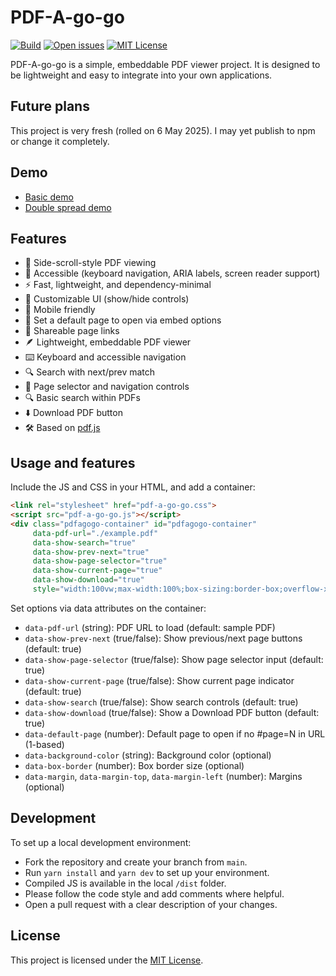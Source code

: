 # PDF-A-go-go

[![Build](https://img.shields.io/badge/build-passing-brightgreen.svg)](https://github.com/khawkins98/PDF-A-go-go/actions)
[![Open issues](https://img.shields.io/github/issues/khawkins98/PDF-A-go-go.svg)](https://github.com/khawkins98/PDF-A-go-go/issues)
[![MIT License](https://img.shields.io/badge/license-MIT-blue.svg)](LICENSE)

PDF-A-go-go is a simple, embeddable PDF viewer project. It is designed to be lightweight and easy to integrate into your own applications.

## Future plans

This project is very fresh (rolled on 6 May 2025). I may yet publish to npm or change it completely.

## Demo

- [Basic demo](https://khawkins98.github.io/PDF-A-go-go/)
- [Double spread demo](https://khawkins98.github.io/PDF-A-go-go/double-spread.html#page=4)

## Features

- 📖 Side-scroll-style PDF viewing
- 🦾 Accessible (keyboard navigation, ARIA labels, screen reader support)
- ⚡ Fast, lightweight, and dependency-minimal
- 🎨 Customizable UI (show/hide controls)
- 📱 Mobile friendly
- 🎯 Set a default page to open via embed options
- 🔗 Shareable page links
- 🪶 Lightweight, embeddable PDF viewer
- ⌨️ Keyboard and accessible navigation
- 🔍 Search with next/prev match
- 📑 Page selector and navigation controls
- 🔍 Basic search within PDFs
- ⬇️ Download PDF button
- 🛠️ Based on [pdf.js](https://github.com/mozilla/pdf.js)

## Usage and features

Include the JS and CSS in your HTML, and add a container:

```html
<link rel="stylesheet" href="pdf-a-go-go.css">
<script src="pdf-a-go-go.js"></script>
<div class="pdfagogo-container" id="pdfagogo-container"
     data-pdf-url="./example.pdf"
     data-show-search="true"
     data-show-prev-next="true"
     data-show-page-selector="true"
     data-show-current-page="true"
     data-show-download="true"
     style="width:100vw;max-width:100%;box-sizing:border-box;overflow-x:hidden;"></div>
```

Set options via data attributes on the container:

- `data-pdf-url` (string): PDF URL to load (default: sample PDF)
- `data-show-prev-next` (true/false): Show previous/next page buttons (default: true)
- `data-show-page-selector` (true/false): Show page selector input (default: true)
- `data-show-current-page` (true/false): Show current page indicator (default: true)
- `data-show-search` (true/false): Show search controls (default: true)
- `data-show-download` (true/false): Show a Download PDF button (default: true)
- `data-default-page` (number): Default page to open if no #page=N in URL (1-based)
- `data-background-color` (string): Background color (optional)
- `data-box-border` (number): Box border size (optional)
- `data-margin`, `data-margin-top`, `data-margin-left` (number): Margins (optional)

## Development

To set up a local development environment:

- Fork the repository and create your branch from `main`.
- Run `yarn install` and `yarn dev` to set up your environment.
- Compiled JS is available in the local `/dist` folder.
- Please follow the code style and add comments where helpful.
- Open a pull request with a clear description of your changes.

## License

This project is licensed under the [MIT License](LICENSE).
